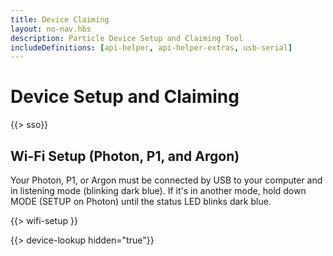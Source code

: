 ```yaml
---
title: Device Claiming
layout: no-nav.hbs
description: Particle Device Setup and Claiming Tool
includeDefinitions: [api-helper, api-helper-extras, usb-serial]
---
```


# Device Setup and Claiming

{{> sso}}

## Wi-Fi Setup (Photon, P1, and Argon)

Your Photon, P1, or Argon must be connected by USB to your computer and in listening mode
(blinking dark blue). If it's in another mode, hold down MODE (SETUP on Photon) until 
the status LED blinks dark blue.

{{> wifi-setup }}

{{> device-lookup hidden="true"}}
